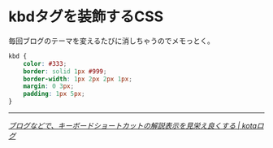 # kbdタグを装飾するCSS

毎回ブログのテーマを変えるたびに消しちゃうのでメモっとく。

~~~ css
kbd {
    color: #333;
    border: solid 1px #999;
    border-width: 1px 2px 2px 1px;
    margin: 0 3px;
    padding: 1px 5px;
}
~~~

* * *

<cite>[ブログなどで、キーボードショートカットの解説表示を見栄え良くする \| kotaログ](http://blog.magical-remix.net/kotalog/archives/1458)</cite>
